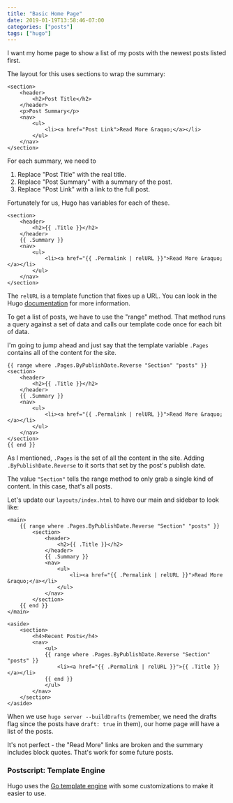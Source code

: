 ```yaml
---
title: "Basic Home Page"
date: 2019-01-19T13:58:46-07:00
categories: ["posts"]
tags: ["hugo"]
---
```


I want my home page to show a list of my posts with the newest posts listed first.
<!--more-->

The layout for this uses sections to wrap the summary:

```
<section>
    <header>
        <h2>Post Title</h2>
    </header>
    <p>Post Summary</p>
    <nav>
        <ul>
            <li><a href="Post Link">Read More &raquo;</a></li>
        </ul>
    </nav>
</section>
```

For each summary, we need to

1. Replace "Post Title" with the real title.
1. Replace "Post Summary" with a summary of the post.
1. Replace "Post Link" with a link to the full post.

Fortunately for us, Hugo has variables for each of these.

```
<section>
    <header>
        <h2>{{ .Title }}</h2>
    </header>
    {{ .Summary }}
    <nav>
        <ul>
            <li><a href="{{ .Permalink | relURL }}">Read More &raquo;</a></li>
        </ul>
    </nav>
</section>
```

The `relURL` is a template function that fixes up a URL.
You can look in the Hugo [documentation](https://gohugo.io/documentation/) for more information.

To get a list of posts, we have to use the "range" method.
That method runs a query against a set of data and calls our template code once for each bit of data.

I'm going to jump ahead and just say that the template variable `.Pages` contains all of the content for the site.

```
{{ range where .Pages.ByPublishDate.Reverse "Section" "posts" }}
<section>
    <header>
        <h2>{{ .Title }}</h2>
    </header>
    {{ .Summary }}
    <nav>
        <ul>
            <li><a href="{{ .Permalink | relURL }}">Read More &raquo;</a></li>
        </ul>
    </nav>
</section>
{{ end }}
```

As I mentioned, `.Pages` is the set of all the content in the site.
Adding `.ByPublishDate.Reverse` to it sorts that set by the post's publish date.

The value `"Section"` tells the range method to only grab a single kind of content.
In this case, that's all posts.

Let's update our `layouts/index.html` to have our main and sidebar to look like:

```
<main>
    {{ range where .Pages.ByPublishDate.Reverse "Section" "posts" }}
        <section>
            <header>
                <h2>{{ .Title }}</h2>
            </header>
            {{ .Summary }}
            <nav>
                <ul>
                    <li><a href="{{ .Permalink | relURL }}">Read More &raquo;</a></li>
                </ul>
            </nav>
        </section>
    {{ end }}
</main>

<aside>
    <section>
        <h4>Recent Posts</h4>
        <nav>
            <ul>
            {{ range where .Pages.ByPublishDate.Reverse "Section" "posts" }}
                <li><a href="{{ .Permalink | relURL }}">{{ .Title }}</a></li>
            {{ end }}
            </ul>
        </nav>
    </section>
</aside>
```

When we use `hugo server --buildDrafts` (remember, we need the drafts flag since the posts have `draft: true` in them),
our home page will have a list of the posts.

It's not perfect - the "Read More" links are broken and the summary includes block quotes.
That's work for some future posts.

### Postscript: Template Engine

Hugo uses the [Go template engine](https://golang.org/pkg/html/template/) with some customizations to make it easier to use.
